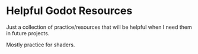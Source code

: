 # Helpful Godot Resources

Just a collection of practice/resources that will be helpful when I need them in future projects.

Mostly practice for shaders.